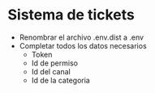 # Sistema de tickets

- Renombrar el archivo .env.dist a .env
- Completar todos los datos necesarios
    - Token
    - Id de permiso
    - Id del canal
    - Id de la categoria
